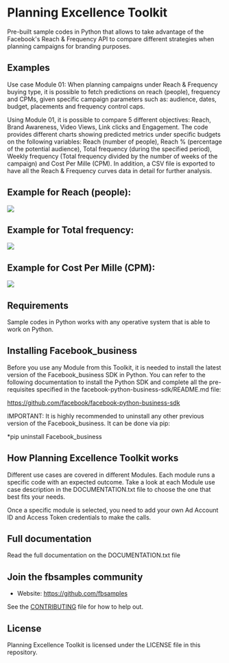 # Planning Excellence Toolkit

Pre-built sample codes in Python that allows to take advantage of the Facebook's Reach & Frequency API to compare different strategies when planning campaigns for branding purposes.

## Examples

Use case Module 01: When planning campaigns under Reach & Frequency buying type, it is possible to fetch predictions on reach (people), frequency and CPMs, given specific campaign parameters such as: audience, dates, budget, placements and frequency control caps.

Using Module 01, it is possible to compare 5 different objectives: Reach, Brand Awareness, Video Views, Link clicks and Engagement. The code provides different charts showing predicted metrics under specific budgets on the following variables: Reach (number of people), Reach % (percentage of the potential audience), Total frequency (during the specified period), Weekly frequency (Total frequency divided by the number of weeks of the campaign) and Cost Per Mille (CPM). In addition, a CSV file is exported to have all the Reach & Frequency curves data in detail for further analysis.

## Example for Reach (people):

![](https://github.com/fbsamples/Planning_Excellence_Toolkit/blob/main/images/M01_Reach_people.PNG)

## Example for Total frequency:

![](https://github.com/fbsamples/Planning_Excellence_Toolkit/blob/main/images/M01_Total_frequency.PNG)

## Example for Cost Per Mille (CPM):

![](https://github.com/fbsamples/Planning_Excellence_Toolkit/blob/main/images/M01_CPM.PNG)



## Requirements
Sample codes in Python works with any operative system that is able to work on Python.

## Installing Facebook_business

Before you use any Module from this Toolkit, it is needed to install the latest version of the Facebook_business SDK in Python. You can refer to the following documentation to install the Python SDK and complete all the pre-requisites specified in the facebook-python-business-sdk/README.md file:

https://github.com/facebook/facebook-python-business-sdk

IMPORTANT: It is highly recommended to uninstall any other previous version of the Facebook_business. It can be done via pip:

*pip uninstall Facebook_business

## How Planning Excellence Toolkit works

Different use cases are covered in different Modules. Each module runs a specific code with an expected outcome. Take a look at each Module use case description in the DOCUMENTATION.txt file to choose the one that best fits your needs.

Once a specific module is selected, you need to add your own Ad Account ID and Access Token credentials to make the calls.

## Full documentation

Read the full documentation on the DOCUMENTATION.txt file

## Join the fbsamples community
* Website: https://github.com/fbsamples

See the [CONTRIBUTING](CONTRIBUTING.md) file for how to help out.

## License
Planning Excellence Toolkit is licensed under the LICENSE file in this repository.
